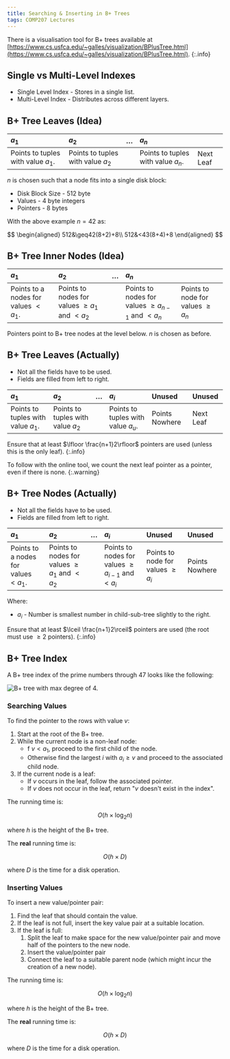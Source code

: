 ```yaml
---
title: Searching & Inserting in B+ Trees
tags: COMP207 Lectures
---
```

There is a visualisation tool for B+ trees available at [https://www.cs.usfca.edu/~galles/visualization/BPlusTree.html](https://www.cs.usfca.edu/~galles/visualization/BPlusTree.html).
{:.info}

## Single vs Multi-Level Indexes

* Single Level Index - Stores in a single list.
* Multi-Level Index - Distributes across different layers.

## B+ Tree Leaves (Idea)

| $a_1$ | $a_2$ | $\ldots$ | $a_n$ | |
| :-- | :-- | :-- | :-- | :-- |
| Points to tuples with value $a_1$. | Points to tuples with value $a_2$ | | Points to tuples with value $a_n$. | Next Leaf |

$n$ is chosen such that a node fits into a single disk block:

* Disk Block Size - 512 byte
* Values - 4 byte integers
* Pointers - 8 bytes

With the above example $n=42$ as:

$$
\begin{aligned}
512&\geq42(8+2)+8\\
512&<43(8+4)+8
\end{aligned}
$$

## B+ Tree Inner Nodes (Idea)

| $a_1$ | $a_2$ | $\ldots$ | $a_n$ | |
| :-- | :-- | :-- | :-- | :-- |
| Points to a nodes for values $<a_1$. | Points to nodes for values $\geq a_1$ and $<a_2$ | | Points to nodes for values $\geq a_{n-1}$ and $<a_n$ | Points to node for values $\geq a_n$ |

Pointers point to B+ tree nodes at the level below. $n$ is chosen as before.

## B+ Tree Leaves (Actually)

* Not all the fields have to be used.
* Fields are filled from left to right.

| $a_1$ | $a_2$ | $\ldots$ | $a_i$ | Unused | Unused |
| :-- | :-- | :-- | :-- | :-- | :-- |
| Points to tuples with value $a_1$. | Points to tuples with value $a_2$ | | Points to tuples with value $a_u$. | Points Nowhere | Next Leaf |

Ensure that at least $\lfloor \frac{n+1}2\rfloor$ pointers are used (unless this is the only leaf).
{:.info}

To follow with the online tool, we count the next leaf pointer as a pointer, even if there is none.
{:.warning}

## B+ Tree Nodes (Actually)

* Not all the fields have to be used.
* Fields are filled from left to right.

| $a_1$ | $a_2$ | $\ldots$ | $a_i$ | Unused | Unused | 
| :-- | :-- | :-- | :-- | :-- | :-- |
| Points to a nodes for values $<a_1$. | Points to nodes for values $\geq a_1$ and $<a_2$ | | Points to nodes for values $\geq a_{i-1}$ and $<a_i$ | Points to node for values $\geq a_i$ | Points Nowhere |


Where:

* $a_i$ - Number is smallest number in child-sub-tree slightly to the right.

Ensure that at least $\lceil \frac{n+1}2\rceil$ pointers are used (the root must use $\geq 2$ pointers).
{:.info}

## B+ Tree Index
A B+ tree index of the prime numbers through 47 looks like the following:

![B+ tree with max degree of 4.]({{site.baseurl}}/assets/comp207/lectures/2021-11-16-6.png)

### Searching Values
To find the pointer to the rows with value $v$:

1. Start at the root of the B+ tree.
1. While the current node is a non-leaf node:
	* f $v<a_1$, proceed to the first child of the node.
	* Otherwise find the largest $i$ with $a_i\geq v$ and proceed to the associated child node.
1. If the current node is a leaf:
	* If $v$ occurs in the leaf, follow the associated pointer.
	* If $v$ does not occur in the leaf, return "$v$ doesn't exist in the index".
	
The running time is:

$$
O(h\times\log_2n)
$$

where $h$ is the height of the B+ tree. 

The **real** running time is:

$$
O(h\times D)
$$

where $D$ is the time for a disk operation.

### Inserting Values
To insert a new value/pointer pair:

1. Find the leaf that should contain the value.
1. If the leaf is not full, insert the key value pair at a suitable location.
1. If the leaf is full:
	1. Split the leaf to make space for the new value/pointer pair and move half of the pointers to the new node.
	1. Insert the value/pointer pair
	1. Connect the leaf to a suitable parent node (which might incur the creation of a new node).

The running time is:

$$
O(h\times\log_2n)
$$

where $h$ is the height of the B+ tree. 

The **real** running time is:

$$
O(h\times D)
$$

where $D$ is the time for a disk operation.